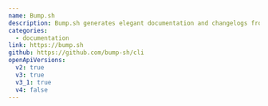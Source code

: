 ```yaml
---
name: Bump.sh
description: Bump.sh generates elegant documentation and changelogs from your OpenAPI specifications. Git diff, for your API. Integrates with CI and Slack.
categories:
  - documentation
link: https://bump.sh
github: https://github.com/bump-sh/cli
openApiVersions:
  v2: true
  v3: true
  v3_1: true
  v4: false
---
```

